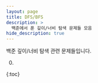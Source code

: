 ```yaml
---
layout: page
title: DFS/BFS
description: >
  백준에서 푼 깊이/너비 탐색 문제들 모음
hide_description: true
---
```

백준 깊이/너비 탐색 관련 문제들입니다.

0. 
{:toc}
